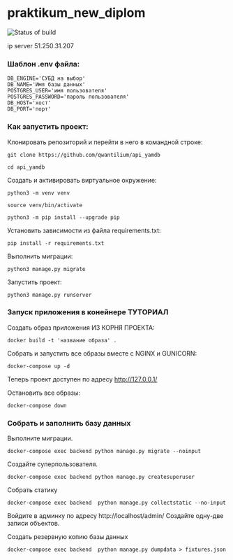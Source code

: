 # praktikum_new_diplom
![Status of build](https://github.com/qwantilium/foodgram-project-react/actions/workflows/foodgram_workflow.yml/badge.svg?branch=master)

ip server 51.250.31.207

### Шаблон .env файла:
```
DB_ENGINE='СУБД на выбор'
DB_NAME='Имя базы данных'
POSTGRES_USER='имя пользователя'
POSTGRES_PASSWORD='пароль пользователя'
DB_HOST='хост'
DB_PORT='порт'
```
### Как запустить проект:

Клонировать репозиторий и перейти в него в командной строке:

```
git clone https://github.com/qwantilium/api_yamdb
```

```
cd api_yamdb
```

Cоздать и активировать виртуальное окружение:

```
python3 -m venv venv
```

```
source venv/bin/activate
```

```
python3 -m pip install --upgrade pip
```

Установить зависимости из файла requirements.txt:

```
pip install -r requirements.txt
```

Выполнить миграции:

```
python3 manage.py migrate
```

Запустить проект:

```
python3 manage.py runserver
```
### Запуск приложения в конейнере ТУТОРИАЛ
Создать образ приложения ИЗ КОРНЯ ПРОЕКТА:
```
docker build -t 'название образа' .
```
Собрать и запустить все образы вместе с NGINX и GUNICORN:
```
docker-compose up -d
```
Теперь проект доступен по адресу http://127.0.0.1/

Остановить все образы:
```
docker-compose down
```

### Собрать и заполнить базу данных
Выполните миграции.
```
docker-compose exec backend python manage.py migrate --noinput
```
Создайте суперпользователя.
```
docker-compose exec backend python manage.py createsuperuser
```
Собрать статику
```
docker-compose exec backend  python manage.py collectstatic --no-input 
```
Войдите в админку по адресу http://localhost/admin/
Создайте одну-две записи объектов.

Создать резервную копию базы данных
```
docker-compose exec backend  python manage.py dumpdata > fixtures.json
```
